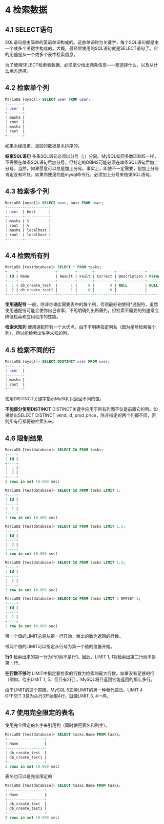 # 4 检索数据

## 4.1 SELECT语句

SQL语句是由简单的英语单词构成的。这些单词称为关键字，每个SQL语句都是由一个或多个关键字构成的。大概，最经常使用的SQL语句就是SELECT语句了。它的用途是从一个或多个表中检索信息。

为了使用SELECT检索表数据，必须至少给出两条信息——想选择什么，以及从什么地方选择。

## 4.2 检索单个列

```SQL
MariaDB [mysql]> SELECT user FROM user;
+-------+
| user  |
+-------+
| masha |
| root  |
| masha |
| root  |
+-------+
```

如果未经指定，返回的数据是未排序的。

**结束SQL语句** 多条SQL语句必须以分号（;）分隔。MySQL如同多数DBMS一样，不需要在单条SQL语句后加分号。但特定的DBMS可能必须在单条SQL语句后加上分号。当然，如果愿意可以总是加上分号。事实上，即使不一定需要，但加上分号肯定没有坏处。如果你使用的是mysql命令行，必须加上分号来结束SQL语句。

## 4.3 检索多个列

```SQL
MariaDB [mysql]> SELECT user, host FROM user;
+-------+-----------+
| user  | host      |
+-------+-----------+
| masha | %         |
| root  | %         |
| masha | localhost |
| root  | localhost |
+-------+-----------+
```  

## 4.4 检索所有列

```SQL
MariaDB [testdatabase]> SELECT * FROM tasks;
+----+-----------------+--------+-------+---------+-------------+--------+
| Id | Name            | Result | Fault | Correct | Description | Parent |
+----+-----------------+--------+-------+---------+-------------+--------+
|  1 | db_create_test  |      1 |     0 |       0 | NULL        | NULL   |
|  2 | db_create_test1 |      1 |     0 |       0 |             |        |
+----+-----------------+--------+-------+---------+-------------+--------+
```

**使用通配符**  一般，除非你确实需要表中的每个列，否则最好别使用*通配符。虽然使用通配符可能会使你自己省事，不用明确列出所需列，但检索不需要的列通常会降低检索和应用程序的性能。

**检索未知列**  使用通配符有一个大优点。由于不明确指定列名（因为星号检索每个列），所以能检索出名字未知的列。

## 4.5 检索不同的行

```SQL
MariaDB [mysql]> SELECT DISTINCT user FROM user;
+-------+
| user  |
+-------+
| masha |
| root  |
+-------+
```

使用DISTINCT关键字指示MySQL只返回不同的值。

**不能部分使用DISTINCT** DISTINCT关键字应用于所有列而不仅是前置它的列。如果给出SELECT DISTINCT vend_id, prod_price，除非指定的两个列都不同，否则所有行都将被检索出来。

## 4.6 限制结果

```SQL
MariaDB [testdatabase]> SELECT Id FROM tasks;
+----+
| Id |
+----+
|  1 |
|  2 |
+----+
2 rows in set (0.000 sec)

MariaDB [testdatabase]> SELECT Id FROM tasks LIMIT 1;
+----+
| Id |
+----+
|  1 |
+----+
1 row in set (0.000 sec)

MariaDB [testdatabase]> SELECT Id FROM tasks LIMIT 1,1;
+----+
| Id |
+----+
|  2 |
+----+
1 row in set (0.000 sec)

MariaDB [testdatabase]> SELECT Id FROM tasks LIMIT 1,5;
+----+
| Id |
+----+
|  2 |
+----+
1 row in set (0.000 sec)

MariaDB [testdatabase]> SELECT Id FROM tasks LIMIT 5 OFFSET 1;
+----+
| Id |
+----+
|  2 |
+----+
1 row in set (0.000 sec)
```

带一个值的LIMIT总是从第一行开始，给出的数为返回的行数。

带两个值的LIMIT可以指定从行号为第一个值的位置开始。

**行0** 检索出来的第一行为行0而不是行1。因此，LIMIT 1, 1将检索出第二行而不是第一行。

**在行数不够时** LIMIT中指定要检索的行数为检索的最大行数。如果没有足够的行（例如，给出LIMIT 1, 5，但只有2行），MySQL将只返回它能返回的那么多行。

由于LIMIT的这个原因，MySQL 5支持LIMIT的另一种替代语法。LIMIT 4 OFFSET 3意为从行3开始取4行，就像LIMIT 3, 4一样。

## 4.7 使用完全限定的表名

使用完全限定的名字来引用列（同时使用表名和列字）。

```SQL
MariaDB [testdatabase]> SELECT tasks.Name FROM tasks;
+-----------------+
| Name            |
+-----------------+
| db_create_test  |
| db_create_test1 |
+-----------------+
2 rows in set (0.000 sec)
```

表名也可以是完全限定的

```SQL
MariaDB [testdatabase]> SELECT tasks.Name FROM tasks;
+-----------------+
| Name            |
+-----------------+
| db_create_test  |
| db_create_test1 |
+-----------------+
2 rows in set (0.000 sec)
```
